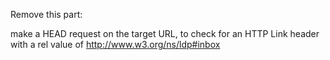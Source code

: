 Remove this part:

make a HEAD request on the target URL, to check for an HTTP Link header with a rel value of http://www.w3.org/ns/ldp#inbox

